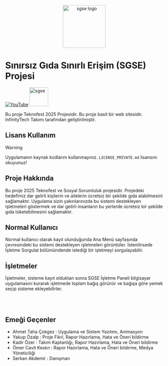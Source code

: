 <div align="center">
  <a href="https://sgse.pages.dev/" target="_blank"><img width="136" src="https://raw.githubusercontent.com/InfinityTechnologys/SGSE_Prototip/refs/heads/main/image/site_ikon.ico" alt="sgse logo" /></a>
</div>

# Sınırsız Gıda Sınırlı Erişim (SGSE) Projesi

[![YouTube](https://img.icons8.com/color/48/000000/youtube-play.png)](https://www.youtube.com/@InfinityTechnologys)
<a href="https://sgse.pages.dev/" target="_blank">
    <img src="https://raw.githubusercontent.com/InfinityTechnologys/SGSE_Prototip/refs/heads/main/image/site_ikon.ico" alt="sgse" width="60">
</a>

Bu proje Teknofest 2025 Projesidir. Bu proje basit bir web sitesidir. InfinityTech Takımı tarafından geliştirilmiştir.

## Lisans Kullanım

>[!WARNING]
>Uygulamanın kaynak kodlarını kullanmayınız. `LICENSE_PRIVATE.md` lisansını okuyunuz!

## Proje Hakkında
Bu proje 2025 Teknofest ve Sosyal Sorumluluk projesidir. Projedeki hedefimiz dar gelirli kişilerin ve ailelerin ücretsiz bir şekilde gıda alabilmesini sağlamaktır. Uygulama sizin yakınlarınızda bu sistemi destekleyen işletmeleri göstermek ve dar gelirli insanların bu yerlerde ücretsiz bir şekilde gıda tüketebilmesini sağlamaktır.

## Normal Kullanıcı
Normal kullanıcı olarak kayıt olunduğunda Ana Menü sayfasında çevresindeki bu sistemi destekleyen işletmeleri görüntüler. İstenilirsede İşletme Sorgulat bölümündende istediği bir işletmeyi sorgulayabilir.

## İşletmeler 
İşletmeler, sisteme kayıt olduktan sonra SGSE İşletme Paneli bilgisayar uygulamasını kurarak işletmede toplam bağış görünür ve bağışa göre yemek seçip sisteme ekleyebilirler.

<br>
<br>

## Emeği Geçenler
- Ahmet Taha Çokgez : Uygulama ve Sistem Yazılımı, Animasyon
- Yakup Özalp : Proje Fikri, Rapor Hazırlama, Hata ve Öneri bildirme
- Kadir Özer : Takım Kaptanlığı, Rapor Hazırlama, Hata ve Öneri bildirme
- Ömer Cavit Keskn : Rapor Hazırlama, Hata ve Öneri bildirme, Medya Yöneticiliği
- Serkan Akdemir : Danışman

